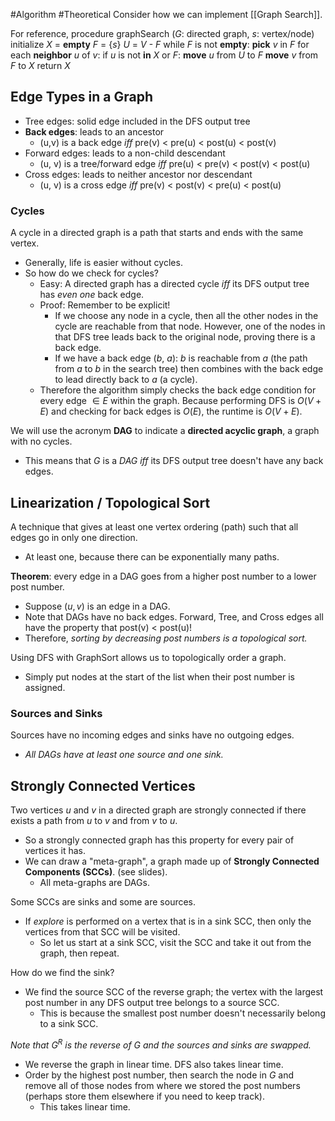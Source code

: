 #Algorithm #Theoretical 
Consider how we can implement [[Graph Search]].

For reference,
procedure graphSearch (*G*: directed graph, *s*: vertex/node)
initialize *X* = **empty**
*F* = {*s*}
*U* = *V - F*
while *F* is not **empty**:
	**pick** *v* in *F*
	for each **neighbor** *u* of *v*:
		if *u* is not **in** *X* or *F*:
			**move** *u* from *U* to *F*
	**move** *v* from *F* to *X*
return *X*


## Edge Types in a Graph
- Tree edges: solid edge included in the DFS output tree
- **Back edges**: leads to an ancestor
	- (u,v) is a back edge *iff* pre(v) < pre(u) < post(u) < post(v)
- Forward edges: leads to a non-child descendant
	- (u, v) is a tree/forward edge *iff* pre(u) < pre(v) < post(v) < post(u) 
- Cross edges: leads to neither ancestor nor descendant
	- (u, v) is a cross edge *iff* pre(v) < post(v) < pre(u) < post(u)

### Cycles
A cycle in a directed graph is a path that starts and ends with the same vertex.
- Generally, life is easier without cycles.
- So how do we check for cycles?
	- Easy: A directed graph has a directed cycle *iff* its DFS output tree has *even one* back edge.
	- Proof: Remember to be explicit!
		- If we choose any node in a cycle, then all the other nodes in the cycle are reachable from that node. However, one of the nodes in that DFS tree leads back to the original node, proving there is a back edge.
		- If we have a back edge ($b$, $a$): $b$ is reachable from $a$ (the path from $a$ to $b$ in the search tree) then combines with the back edge to lead directly back to $a$ (a cycle).
	- Therefore the algorithm simply checks the back edge condition for every edge $\in E$ within the graph. Because performing DFS is $O(V+E)$ and checking for back edges is $O(E)$, the runtime is $O(V+E)$.

We will use the acronym **DAG** to indicate a **directed acyclic graph**, a graph with no cycles.
- This means that $G$ is a $DAG$ *iff* its DFS output tree doesn't have any back edges. 

## Linearization / Topological Sort
A technique that gives at least one vertex ordering (path) such that all edges go in only one direction.
- At least one, because there can be exponentially many paths.

**Theorem**: every edge in a DAG goes from a higher post number to a lower post number.
- Suppose $(u, v)$ is an edge in a DAG. 
- Note that DAGs have no back edges. Forward, Tree, and Cross edges all have the property that post(v) < post(u)!
- Therefore, *sorting by decreasing post numbers is a topological sort.*

Using DFS with GraphSort allows us to topologically order a graph.
- Simply put nodes at the start of the list when their post number is assigned.

### Sources and Sinks
Sources have no incoming edges and sinks have no outgoing edges.
- *All DAGs have at least one source and one sink.*

## Strongly Connected Vertices
Two vertices $u$ and $v$ in a directed graph are strongly connected if there exists a path from $u$ to $v$ and from $v$ to $u$.
- So a strongly connected graph has this property for every pair of vertices it has.
- We can draw a "meta-graph", a graph made up of **Strongly Connected Components (SCCs)**. (see slides). 
	- All meta-graphs are DAGs.

Some SCCs are sinks and some are sources.
- If *explore* is performed on a vertex that is in a sink SCC, then only the vertices from that SCC will be visited.
	- So let us start at a sink SCC, visit the SCC and take it out from the graph, then repeat.

How do we find the sink?
- We find the source SCC of the reverse graph; the vertex with the largest post number in any DFS output tree belongs to a source SCC.
	- This is because the smallest post number doesn't necessarily belong to a sink SCC.

*Note that $G^R$ is the reverse of $G$ and the sources and sinks are swapped.*
- We reverse the graph in linear time. DFS also takes linear time.
- Order by the highest post number, then search the node in $G$ and remove all of those nodes from where we stored the post numbers (perhaps store them elsewhere if you need to keep track).
	- This takes linear time.


